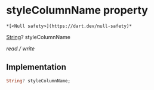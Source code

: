 


# styleColumnName property




    *[<Null safety>](https://dart.dev/null-safety)*


[String](https://api.flutter.dev/flutter/dart-core/String-class.html)? styleColumnName
  
_read / write_






## Implementation

```dart
String? styleColumnName;


```







